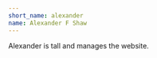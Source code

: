 ```yaml
---
short_name: alexander
name: Alexander F Shaw
---
```

Alexander is tall and manages the website.  
 <br/>
